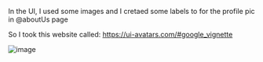 In the UI, I used some images and I cretaed some labels to for the profile pic in @aboutUs page

So I took this website called:
https://ui-avatars.com/#google_vignette

![image](https://github.com/user-attachments/assets/6e549cd0-012c-41c9-b951-4b6879df6b3e)

